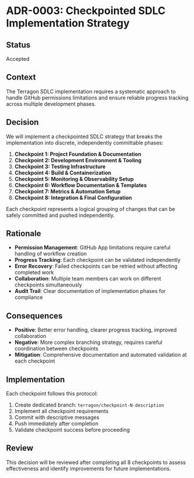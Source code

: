 # ADR-0003: Checkpointed SDLC Implementation Strategy

## Status
Accepted

## Context
The Terragon SDLC implementation requires a systematic approach to handle GitHub permissions limitations and ensure reliable progress tracking across multiple development phases.

## Decision
We will implement a checkpointed SDLC strategy that breaks the implementation into discrete, independently committable phases:

1. **Checkpoint 1: Project Foundation & Documentation**
2. **Checkpoint 2: Development Environment & Tooling** 
3. **Checkpoint 3: Testing Infrastructure**
4. **Checkpoint 4: Build & Containerization**
5. **Checkpoint 5: Monitoring & Observability Setup**
6. **Checkpoint 6: Workflow Documentation & Templates**
7. **Checkpoint 7: Metrics & Automation Setup**
8. **Checkpoint 8: Integration & Final Configuration**

Each checkpoint represents a logical grouping of changes that can be safely committed and pushed independently.

## Rationale
- **Permission Management**: GitHub App limitations require careful handling of workflow creation
- **Progress Tracking**: Each checkpoint can be validated independently
- **Error Recovery**: Failed checkpoints can be retried without affecting completed work
- **Collaboration**: Multiple team members can work on different checkpoints simultaneously
- **Audit Trail**: Clear documentation of implementation phases for compliance

## Consequences
- **Positive**: Better error handling, clearer progress tracking, improved collaboration
- **Negative**: More complex branching strategy, requires careful coordination between checkpoints
- **Mitigation**: Comprehensive documentation and automated validation at each checkpoint

## Implementation
Each checkpoint follows this protocol:
1. Create dedicated branch: `terragon/checkpoint-N-description`
2. Implement all checkpoint requirements
3. Commit with descriptive messages
4. Push immediately after completion
5. Validate checkpoint success before proceeding

## Review
This decision will be reviewed after completing all 8 checkpoints to assess effectiveness and identify improvements for future implementations.